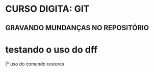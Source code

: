 # CURSO DIGITA: GIT

## GRAVANDO MUNDANÇAS NO REPOSITÓRIO

# testando o uso do dff

|* uso do comando restores
